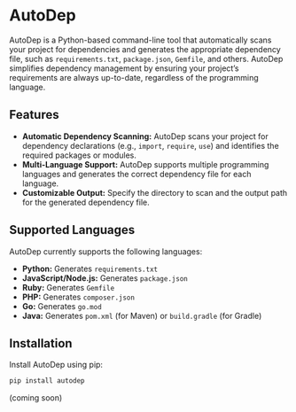 # AutoDep

AutoDep is a Python-based command-line tool that automatically scans your project for dependencies and generates the appropriate dependency file, such as `requirements.txt`, `package.json`, `Gemfile`, and others. AutoDep simplifies dependency management by ensuring your project’s requirements are always up-to-date, regardless of the programming language.

## Features

- **Automatic Dependency Scanning:** AutoDep scans your project for dependency declarations (e.g., `import`, `require`, `use`) and identifies the required packages or modules.
- **Multi-Language Support:** AutoDep supports multiple programming languages and generates the correct dependency file for each language.
- **Customizable Output:** Specify the directory to scan and the output path for the generated dependency file.

## Supported Languages

AutoDep currently supports the following languages:

- **Python:** Generates `requirements.txt`
- **JavaScript/Node.js:** Generates `package.json`
- **Ruby:** Generates `Gemfile`
- **PHP:** Generates `composer.json`
- **Go:** Generates `go.mod`
- **Java:** Generates `pom.xml` (for Maven) or `build.gradle` (for Gradle)

## Installation

Install AutoDep using pip:

```bash
pip install autodep

```
(coming soon)
